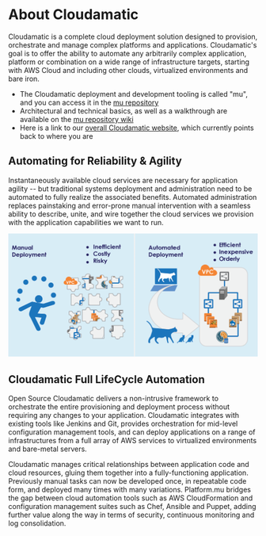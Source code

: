 # About Cloudamatic

Cloudamatic is a complete cloud deployment solution designed to provision, orchestrate and manage complex platforms and applications. Cloudamatic's goal is to offer the ability to automate any arbitrarily complex application, platform or combination on a wide range of infrastructure targets, starting with AWS Cloud and including other clouds, virtualized environments and bare iron.

* The Cloudamatic deployment and development tooling is called "mu", and you can access it in the [mu repository](https://github.com/eGT-Labs/mu/)
* Architectural and technical basics, as well as a walkthrough are available on the [mu repository wiki](https://github.com/cloudamatic/mu/wiki)  
* Here is a link to our [overall Cloudamatic website](http://www.cloudamatic.com), which currently points back to where you are

## Automating for Reliability & Agility
Instantaneously available cloud services are necessary for application agility -- but traditional systems
deployment and administration need to be automated to fully realize the associated benefits. Automated
administration replaces painstaking and error-prone manual intervention with a seamless ability to describe,
unite, and wire together the cloud services we provision with the application capabilities we want to run.

![README](README_images/\README.png)

## Cloudamatic Full LifeCycle Automation
Open Source Cloudamatic delivers a non-intrusive framework to orchestrate the entire provisioning and
deployment process without requiring any changes to your application. Cloudamatic integrates with
existing tools like Jenkins and Git, provides orchestration for mid-level configuration management tools, and
can deploy applications on a range of infrastructures from a full array of AWS services to virtualized
environments and bare-metal servers.

Cloudamatic  manages critical relationships between application code and cloud resources, gluing them
together into a fully-functioning application. Previously manual tasks can now be developed once, in
repeatable code form, and deployed many times with many variations. Platform.mu bridges the gap
between cloud automation tools such as AWS CloudFormation and configuration management suites
such as Chef, Ansible and Puppet, adding further value along the way in terms of security, continuous
monitoring and log consolidation.
